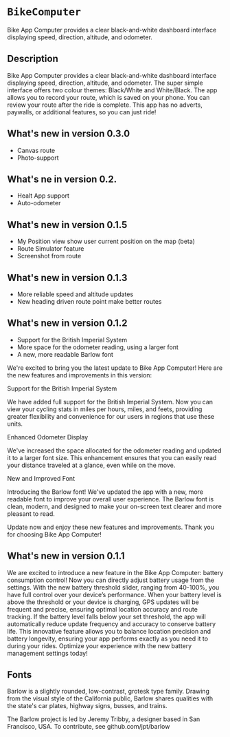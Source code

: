 # ``BikeComputer``

Bike App Computer provides a clear black-and-white dashboard interface displaying speed, direction, altitude, and odometer.

## Description

Bike App Computer provides a clear black-and-white dashboard interface displaying speed, direction, altitude, and odometer. The super simple interface offers two colour themes: Black/White and White/Black. The app allows you to record your route, which is saved on your phone. You can review your route after the ride is complete. This app has no adverts, paywalls, or additional features, so you can just ride! 


## What's new in version 0.3.0

- Canvas route
- Photo-support

## What's ne in version 0.2.

* Healt App support
* Auto-odometer

## What's new in version 0.1.5

* My Position view show user current position on the map (beta)
* Route Simulator feature
* Screenshot from route

## What's new in version 0.1.3

* More reliable speed and altitude updates
* New heading driven route point make better routes

## What's new in version 0.1.2

* Support for the British Imperial System
* More space for the odometer reading, using a larger font
* A new, more readable Barlow font

We're excited to bring you the latest update to Bike App Computer! Here are the new features and improvements in this version:

Support for the British Imperial System

We have added full support for the British Imperial System. Now you can view your cycling stats in miles per hours, miles, and feets, providing greater flexibility and convenience for our users in regions that use these units.

Enhanced Odometer Display

We've increased the space allocated for the odometer reading and updated it to a larger font size. This enhancement ensures that you can easily read your distance traveled at a glance, even while on the move.

New and Improved Font

Introducing the Barlow font! We've updated the app with a new, more readable font to improve your overall user experience. The Barlow font is clean, modern, and designed to make your on-screen text clearer and more pleasant to read.

Update now and enjoy these new features and improvements. Thank you for choosing Bike App Computer!


## What's new in version 0.1.1

We are excited to introduce a new feature in the Bike App Computer: battery consumption control! Now you can directly adjust battery usage from the settings. With the new battery threshold slider, ranging from 40-100%, you have full control over your device’s performance. When your battery level is above the threshold or your device is charging, GPS updates will be frequent and precise, ensuring optimal location accuracy and route tracking. If the battery level falls below your set threshold, the app will automatically reduce update frequency and accuracy to conserve battery life. This innovative feature allows you to balance location precision and battery longevity, ensuring your app performs exactly as you need it to during your rides. Optimize your experience with the new battery management settings today!


## Fonts

Barlow is a slightly rounded, low-contrast, grotesk type family. Drawing from the visual style of the California public, Barlow shares qualities with the state's car plates, highway signs, busses, and trains.

The Barlow project is led by Jeremy Tribby, a designer based in San Francisco, USA. To contribute, see github.com/jpt/barlow
